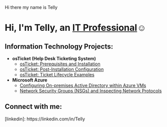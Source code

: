 Hi there my name is Telly
<h1>Hi, I'm Telly, an <a href="https://linkedin.com/in/Telly">IT Professional</a>☺</h1>

<h2> Information Technology Projects:</h2>

- <b>osTicket (Help Desk Ticketing System)</b>
  - [osTicket: Prerequisites and Installation](https://github.com/tmarion23/osticket-prereqs)
  - [osTicket: Post-Installation Configuration](https://github.com/tmarion23/post-install-config)
  - [osTicket: Ticket Lifecycle Examples](https://github.com/tmarion23/ticket-lifecycle)
- <b>Microsoft Azure</b>
  - [Configuring On-premises Active Directory within Azure VMs](https://github.com/tmarion23/configure-ad)
  - [Network Security Groups (NSGs) and Inspecting Network Protocols](https://github.com/tmarion23/azure-network-protocols)

<h2>Connect with me:</h2>
[linkedin]: https://linkedin.com/in/Telly
